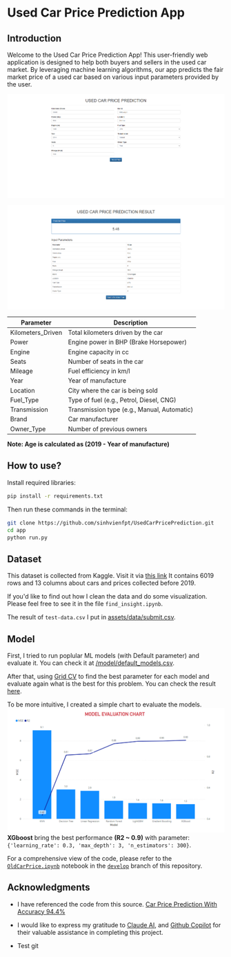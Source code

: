 # Used Car Price Prediction App
## Introduction
Welcome to the Used Car Price Prediction App! This user-friendly web application is designed to help both buyers and sellers in the used car market. By leveraging machine learning algorithms, our app predicts the fair market price of a used car based on various input parameters provided by the user.

![master.html](./assets/images/master.png)

![go.html](./assets/images/go.png)

| Parameter | Description |
|-----------|-------------|
| Kilometers_Driven | Total kilometers driven by the car |
| Power | Engine power in BHP (Brake Horsepower) |
| Engine | Engine capacity in cc |
| Seats | Number of seats in the car |
| Mileage | Fuel efficiency in km/l|
| Year | Year of manufacture |
| Location | City where the car is being sold |
| Fuel_Type | Type of fuel (e.g., Petrol, Diesel, CNG) |
| Transmission | Transmission type (e.g., Manual, Automatic) |
| Brand | Car manufacturer |
| Owner_Type | Number of previous owners |

**Note: Age is calculated as (2019 - Year of manufacture)**

## How to use?
Install required libraries:
```bash
pip install -r requirements.txt
```
Then run these commands in the terminal:
```bash
git clone https://github.com/sinhvienfpt/UsedCarPricePrediction.git
cd app 
python run.py
```
## Dataset
This dataset is collected from Kaggle. Visit it via [this link](https://www.kaggle.com/datasets/avikasliwal/used-cars-price-prediction/data)
It contains 6019 rows and 13 columns about cars and prices collected before 2019.

If you'd like to find out how I clean the data and do some visualization. Please feel free to  see it in the file `find_insight.ipynb`.

The result of `test-data.csv` I put in [assets/data/submit.csv](/assets/data/submit.csv).

## Model 
First, I tried to run poplular ML models (with Default parameter) and evaluate it. You can check it at [/model/default_models.csv](./model/default_models.csv). 

After that, using [Grid CV](https://scikit-learn.org/stable/modules/generated/sklearn.model_selection.GridSearchCV.html) to find the best parameter for each model and evaluate again what is the best for this problem. You can check the result [here](./model/finetune_model.csv). 

To be more intuitive, I created a simple chart to evaluate the models.
![finetuned-model-evaluation](./assets/images/finetued_model_evaluation.png)
**XGboost** bring the best performance **(R2 ~ 0.9)** with parameter: `{'learning_rate': 0.3, 'max_depth': 3, 'n_estimators': 300}`. 

For a comprehensive view of the code, please refer to the [`OldCarPrice.ipynb`](https://github.com/sinhvienfpt/UsedCarPricePrediction/blob/develop/OldCarPrice.ipynb) notebook in the [`develop`](https://github.com/sinhvienfpt/UsedCarPricePrediction/tree/develop) branch of this repository.






## Acknowledgments
+ I have referenced the code from this source. [Car Price Prediction With Accuracy 94.4%](https://github.com/sinhvienfpt/UsedCarPricePrediction)

+ I would like to express my gratitude to [Claude AI](https://claude.ai/new), and [Github Copilot](https://github.com/features/copilot) for their valuable assistance in completing this project.

+ Test git